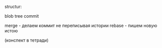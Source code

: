 structur:

blob
tree
commit

merge - делаем коммит не переписывая истории
rebase - пишем новую истою

(конспект в тетради)
